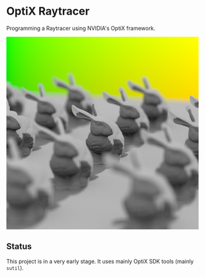 # OptiX Raytracer

Programming a Raytracer using NVIDIA's OptiX framework.

![Last render](SDK/last_render.png "Current state of the renderer")

## Status

This project is in a very early stage. It uses mainly OptiX SDK tools (mainly `sutil`).



